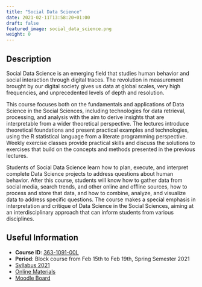 ```yaml
---
title: "Social Data Science"
date: 2021-02-11T13:58:20+01:00
draft: false
featured_image: social_data_science.png
weight: 0
---
```


## Description

Social Data Science is an emerging field that studies human behavior and social interaction through digital traces. The revolution in measurement brought by our digital society gives us data at global scales, very high frequencies, and unprecedented levels of depth and resolution.

This course focuses both on the fundamentals and applications of Data Science in the Social Sciences, including technologies for data retrieval, processing, and analysis with the aim to derive insights that are interpretable from a wider theoretical perspective. The lectures introduce theoretical foundations and present practical examples and technologies, using the R statistical language from a literate programming perspective. Weekly exercise classes provide practical skills and discuss the solutions to exercises that build on the concepts and methods presented in the previous lectures.

Students of Social Data Science learn how to plan, execute, and interpret complete Data Science projects to address questions about human behavior. After this course, students will know how to gather data from social media, search trends, and other online and offline sources, how to process and store that data, and how to combine, analyze, and visualize data to address specific questions. The course makes a special emphasis in interpretation and critique of Data Science in the Social Sciences, aiming at an interdisciplinary approach that can inform students from various disciplines.

## Useful Information

- **Course ID**: [363-1091-00L][vvz]
- **Period**: Block course from Feb 15th to Feb 19th, Spring Semester 2021
- [Syllabus 2021](https://www.sg.ethz.ch/media/medialibrary/2021/01/Syllabus_2021.pdf)
- [Online Materials](https://dgarcia-eu.github.io/SocialDataScience/)
- [Moodle Board](https://moodle-app2.let.ethz.ch/course/view.php?id=14192)

[vvz]: http://www.vvz.ethz.ch/Vorlesungsverzeichnis/lerneinheit.view?semkez=2021S&ansicht=LEHRVERANSTALTUNGEN&lerneinheitId=150384&lang=en
